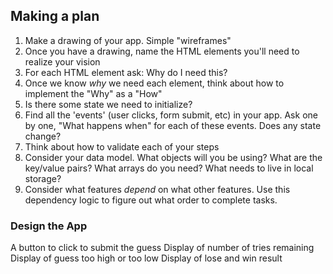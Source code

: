 ## Making a plan
1) Make a drawing of your app. Simple "wireframes"
2) Once you have a drawing, name the HTML elements you'll need to realize your vision
3) For each HTML element ask: Why do I need this?
4) Once we know _why_ we need each element, think about how to implement the "Why" as a "How"
5) Is there some state we need to initialize?
6) Find all the 'events' (user clicks, form submit, etc) in your app. Ask one by one, "What happens when" for each of these events. Does any state change?
7) Think about how to validate each of your steps
8) Consider your data model. What objects will you be using? What are the key/value pairs? What arrays do you need? What needs to live in local storage?
9) Consider what features _depend_ on what other features. Use this dependency logic to figure out what order to complete tasks.

### Design the App
<!-- Using HTML and CSS, design the look and feel of the guessing game. At a minimum you will need:

Page layout (title, header, etc.)
Explain the rules to the user -->
<!-- An input of type number for specifying the guess -->
A button to click to submit the guess
Display of number of tries remaining
Display of guess too high or too low
Display of lose and win result
